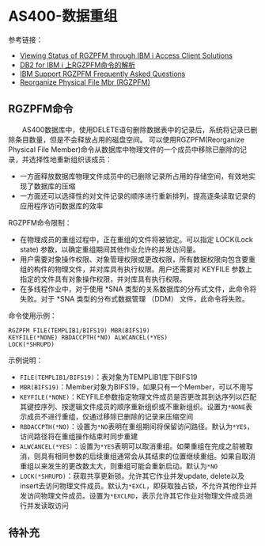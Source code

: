 # AS400-数据重组
参考链接：
- [Viewing Status of RGZPFM through IBM i Access Client Solutions](https://www.ibm.com/support/pages/viewing-status-rgzpfm-through-ibm-i-access-client-solutions)
- [DB2 for IBM i 上RGZPFM命令的解析](https://www.ibm.com/support/pages/node/1848027)
- [IBM Support RGZPFM Frequently Asked Questions](https://www.ibm.com/support/pages/rgzpfm-frequently-asked-questions)
- [Reorganize Physical File Mbr (RGZPFM)](https://www.ibm.com/docs/zh/i/7.5?topic=ssw_ibm_i_75/cl/rgzpfm.html)

## RGZPFM命令
&#8195;&#8195;AS400数据库中，使用DELETE语句删除数据表中的记录后，系统将记录已删除条目数量，但是不会释放占用的磁盘空间。 可以使用RGZPFM(Reorganize Physical File Member)命令从数据库中物理文件的一个成员中移除已删除的记录，并选择性地重新组织该成员：
- 一方面释放数据库物理文件成员中的已删除记录所占用的存储空间，有效地实现了数据库的压缩
- 一方面还可以选择性的对文件记录的顺序进行重新排列，提高逐条读取记录的应用程序访问数据库的效率

RGZPFM命令限制：
- 在物理成员的重组过程中，正在重组的文件将被锁定。可以指定 LOCK(Lock state) 参数，以确定重组期间其他作业允许的并发访问量。
- 用户需要对象操作权限、对象管理权限或更改权限，所有数据权限向包含要重组的构件的物理文件，并对库具有执行权限。用户还需要对 KEYFILE 参数上指定的文件具有对象操作权限，并对库具有执行权限。
- 在多线程作业中，对于使用 *SNA 类型的关系数据库的分布式文件，此命令将失败。对于 *SNA 类型的分布式数据管理 （DDM） 文件，此命令将失败。

命令使用示例：
```
RGZPFM FILE(TEMPLIB1/BIFS19) MBR(BIFS19) 
KEYFILE(*NONE) RBDACCPTH(*NO) ALWCANCEL(*YES)
LOCK(*SHRUPD)
```
示例说明：
- `FILE(TEMPLIB1/BIFS19)`：表对象为TEMPLIB1库下BIFS19
- `MBR(BIFS19)`：Member对象为BIFS19，如果只有一个Member，可以不用写
- `KEYFILE(*NONE)`：KEYFILE参数指定物理文件成员是否更改其到达序列以匹配其键控序列、按逻辑文件成员的顺序重新组织或不重新组织。设置为`*NONE`表示成员不进行重组，仅通过移除已删除的记录来压缩空间
- `RBDACCPTH(*NO)`：设置为`*NO`表明在重组期间将保留访问路径。默认为`*YES`，访问路径将在重组操作结束时同步重建
- `ALWCANCEL(*YES）`：设置为`*YES`表明可以取消重组。如果重组在完成之前被取消，则具有相同参数的后续重组通常会从其结束的位置继续重组。如果自取消重组以来发生的更改数太大，则重组可能会重新启动。默认为`*NO`
- `LOCK(*SHRUPD)`：获取共享更新锁。允许其它作业并发update, delete以及insert去访问物理文件成员。默认为`*EXCL`，即获取独占锁，不允许其他作业并发访问物理文件成员。设置为`*EXCLRD`，表示允许其它作业对物理文件成员进行并发读取访问

## 待补充